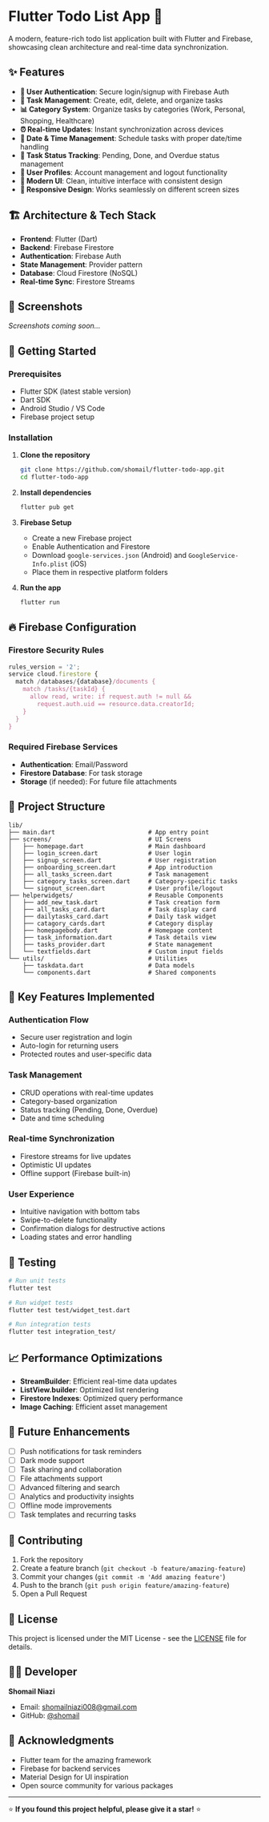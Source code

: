 # Flutter Todo List App 📱

A modern, feature-rich todo list application built with Flutter and Firebase, showcasing clean architecture and real-time data synchronization.

## ✨ Features

- **🔐 User Authentication**: Secure login/signup with Firebase Auth
- **📝 Task Management**: Create, edit, delete, and organize tasks
- **📊 Category System**: Organize tasks by categories (Work, Personal, Shopping, Healthcare)
- **⏰ Real-time Updates**: Instant synchronization across devices
- **📅 Date & Time Management**: Schedule tasks with proper date/time handling
- **🎯 Task Status Tracking**: Pending, Done, and Overdue status management
- **👤 User Profiles**: Account management and logout functionality
- **🎨 Modern UI**: Clean, intuitive interface with consistent design
- **📱 Responsive Design**: Works seamlessly on different screen sizes

## 🏗️ Architecture & Tech Stack

- **Frontend**: Flutter (Dart)
- **Backend**: Firebase Firestore
- **Authentication**: Firebase Auth
- **State Management**: Provider pattern
- **Database**: Cloud Firestore (NoSQL)
- **Real-time Sync**: Firestore Streams

## 📱 Screenshots

<!-- Add screenshots here when available -->
*Screenshots coming soon...*

## 🚀 Getting Started

### Prerequisites

- Flutter SDK (latest stable version)
- Dart SDK
- Android Studio / VS Code
- Firebase project setup

### Installation

1. **Clone the repository**
   ```bash
   git clone https://github.com/shomail/flutter-todo-app.git
   cd flutter-todo-app
   ```

2. **Install dependencies**
   ```bash
   flutter pub get
   ```

3. **Firebase Setup**
   - Create a new Firebase project
   - Enable Authentication and Firestore
   - Download `google-services.json` (Android) and `GoogleService-Info.plist` (iOS)
   - Place them in respective platform folders

4. **Run the app**
   ```bash
   flutter run
   ```

## 🔥 Firebase Configuration

### Firestore Security Rules
```javascript
rules_version = '2';
service cloud.firestore {
  match /databases/{database}/documents {
    match /tasks/{taskId} {
      allow read, write: if request.auth != null && 
        request.auth.uid == resource.data.creatorId;
    }
  }
}
```

### Required Firebase Services
- **Authentication**: Email/Password
- **Firestore Database**: For task storage
- **Storage** (if needed): For future file attachments

## 📂 Project Structure

```
lib/
├── main.dart                          # App entry point
├── screens/                           # UI Screens
│   ├── homepage.dart                  # Main dashboard
│   ├── login_screen.dart              # User login
│   ├── signup_screen.dart             # User registration
│   ├── onboarding_screen.dart         # App introduction
│   ├── all_tasks_screen.dart          # Task management
│   ├── category_tasks_screen.dart     # Category-specific tasks
│   └── signout_screen.dart            # User profile/logout
├── helperwidgets/                     # Reusable Components
│   ├── add_new_task.dart              # Task creation form
│   ├── all_tasks_card.dart            # Task display card
│   ├── dailytasks_card.dart           # Daily task widget
│   ├── catagory_cards.dart            # Category display
│   ├── homepagebody.dart              # Homepage content
│   ├── task_information.dart          # Task details view
│   ├── tasks_provider.dart            # State management
│   └── textfields.dart                # Custom input fields
└── utils/                             # Utilities
    ├── taskdata.dart                  # Data models
    └── components.dart                # Shared components
```

## 🎯 Key Features Implemented

### Authentication Flow
- Secure user registration and login
- Auto-login for returning users
- Protected routes and user-specific data

### Task Management
- CRUD operations with real-time updates
- Category-based organization
- Status tracking (Pending, Done, Overdue)
- Date and time scheduling

### Real-time Synchronization
- Firestore streams for live updates
- Optimistic UI updates
- Offline support (Firebase built-in)

### User Experience
- Intuitive navigation with bottom tabs
- Swipe-to-delete functionality
- Confirmation dialogs for destructive actions
- Loading states and error handling

## 🧪 Testing

```bash
# Run unit tests
flutter test

# Run widget tests
flutter test test/widget_test.dart

# Run integration tests
flutter test integration_test/
```

## 📈 Performance Optimizations

- **StreamBuilder**: Efficient real-time data updates
- **ListView.builder**: Optimized list rendering
- **Firestore Indexes**: Optimized query performance
- **Image Caching**: Efficient asset management

## 🚧 Future Enhancements

- [ ] Push notifications for task reminders
- [ ] Dark mode support
- [ ] Task sharing and collaboration
- [ ] File attachments support
- [ ] Advanced filtering and search
- [ ] Analytics and productivity insights
- [ ] Offline mode improvements
- [ ] Task templates and recurring tasks

## 🤝 Contributing

1. Fork the repository
2. Create a feature branch (`git checkout -b feature/amazing-feature`)
3. Commit your changes (`git commit -m 'Add amazing feature'`)
4. Push to the branch (`git push origin feature/amazing-feature`)
5. Open a Pull Request

## 📄 License

This project is licensed under the MIT License - see the [LICENSE](LICENSE) file for details.

## 👨‍💻 Developer

**Shomail Niazi**
- Email: shomailniazi008@gmail.com
- GitHub: [@shomail](https://github.com/shomail)

## 🙏 Acknowledgments

- Flutter team for the amazing framework
- Firebase for backend services
- Material Design for UI inspiration
- Open source community for various packages

---

⭐ **If you found this project helpful, please give it a star!** ⭐

